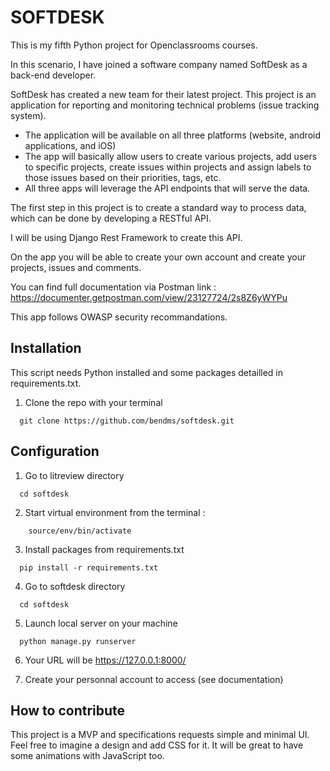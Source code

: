 # SOFTDESK

This is my fifth Python project for Openclassrooms courses.

In this scenario, I have joined a software company named SoftDesk as a back-end developer.

SoftDesk has created a new team for their latest project. This project is an application for reporting and monitoring technical problems (issue tracking system).

- The application will be available on all three platforms (website, android applications, and iOS)
- The app will basically allow users to create various projects, add users to specific projects, create issues within projects and assign labels to those issues based on their priorities, tags, etc.
- All three apps will leverage the API endpoints that will serve the data.

The first step in this project is to create a standard way to process data, which can be done by developing a RESTful API.

I will be using Django Rest Framework to create this API.

On the app you will be able to create your own account and create your projects, issues and comments.

You can find full documentation via Postman link : https://documenter.getpostman.com/view/23127724/2s8Z6yWYPu

This app follows OWASP security recommandations.

## Installation

This script needs Python installed and some packages detailled in requirements.txt.

1. Clone the repo with your terminal

```
  git clone https://github.com/bendms/softdesk.git
```

## Configuration 

1. Go to litreview directory

```
  cd softdesk
```

2. Start virtual environment from the terminal : 
```
    source/env/bin/activate
```

3. Install packages from requirements.txt

```
  pip install -r requirements.txt
```

4. Go to softdesk directory 

```
  cd softdesk
```

5. Launch local server on your machine

```
  python manage.py runserver
```

6. Your URL will be https://127.0.0.1:8000/ 

7. Create your personnal account to access (see documentation)

## How to contribute 

This project is a MVP and specifications requests simple and minimal UI. Feel free to imagine a design and add CSS for it. It will be great to have some animations with JavaScript too. 